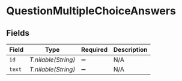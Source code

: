 # QuestionMultipleChoiceAnswers


## Fields

| Field               | Type                | Required            | Description         |
| ------------------- | ------------------- | ------------------- | ------------------- |
| `id`                | *T.nilable(String)* | :heavy_minus_sign:  | N/A                 |
| `text`              | *T.nilable(String)* | :heavy_minus_sign:  | N/A                 |